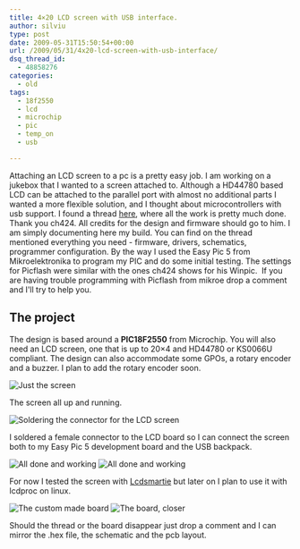 ```yaml
---
title: 4×20 LCD screen with USB interface.
author: silviu
type: post
date: 2009-05-31T15:50:54+00:00
url: /2009/05/31/4x20-lcd-screen-with-usb-interface/
dsq_thread_id:
  - 48858276
categories:
  - old
tags:
  - 18f2550
  - lcd
  - microchip
  - pic
  - temp_on
  - usb

---
```

Attaching an LCD screen to a pc is a pretty easy job. I am working on a jukebox that I wanted to a screen attached to. Although a HD44780 based LCD can be attached to the parallel port with almost no additional parts I wanted a more flexible solution, and I thought about microcontrollers with usb support. I found a thread [here](http://forums.bit-tech.net/showthread.php?t=115461), where all the work is pretty much done. Thank you ch424. All credits for the design and firmware should go to him. I am simply documenting here my build. You can find on the thread mentioned everything you need - firmware, drivers, schematics, programmer configuration. By the way I used the Easy Pic 5 from Mikroelektronika to program my PIC and do some initial testing. The settings for Picflash were similar with the ones ch424 shows for his Winpic.  If you are having trouble programming with Picflash from mikroe drop a comment and I'll try to help you.

## The project

The design is based around a **PIC18F2550** from Microchip. You will also need an LCD screen, one that is up to 20&#215;4 and HD44780 or KS0066U compliant. The design can also accommodate some GPOs, a rotary encoder and a buzzer. I plan to add the rotary encoder soon.

![Just the screen](/blog/images/2009/img_7769_cnv.jpg)

The screen all up and running.

![Soldering the connector for the LCD screen](/blog/images/2009/img_7767_cnv.jpg)

I soldered a female connector to the LCD board so I can connect the screen both to my Easy Pic 5 development board and the USB backpack.

![All done and working](/blog/images/2009/img_7775_cnv.jpg)
![All done and working](/blog/images/2009/img_7777_cnv.jpg)

For now I tested the screen with [Lcdsmartie][1] but later on I plan to use it with lcdproc on linux.

![The custom made board](/blog/images/2009/img_7779_cnv.jpg)
![The board, closer](/blog/images/2009/img_7785_cnv.jpg)

Should the thread or the board disappear just drop a comment and I can mirror the .hex file, the schematic and the pcb layout.

 [1]: http://lcdsmartie.sourceforge.net/
